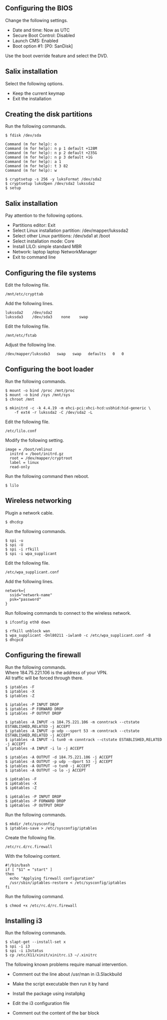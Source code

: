 Configuring the BIOS
--------------------
Change the following settings.

- Date and time: Now as UTC
- Secure Boot Control: Disabled
- Launch CMS: Enabled
- Boot option #1: [P0: SanDisk]

Use the boot override feature and select the DVD.

Salix installation
------------------
Select the following options.

- Keep the current keymap
- Exit the installation

Creating the disk partitions
----------------------------
Run the following commands.

    $ fdisk /dev/sda

    Command (m for help): o
    Command (m for help): n p 1 default +128M
    Command (m for help): n p 2 default +235G
    Command (m for help): n p 3 default +1G
    Command (m for help): a 1
    Command (m for help): t 3 82
    Command (m for help): w

    $ cryptsetup -s 256 -y luksFormat /dev/sda2
    $ cryptsetup luksOpen /dev/sda2 lukssda2
    $ setup

Salix installation
------------------
Pay attention to the following options.

- Partitions editor: Exit
- Select Linux installation partition: /dev/mapper/lukssda2
- Select other Linux partitions: /dev/sda1 at /boot
- Select installation mode: Core
- Install LILO: simple standard MBR
- Network: laptop laptop NetworkManager
- Exit to command line

Configuring the file systems
----------------------------
Edit the following file.

    /mnt/etc/crypttab

Add the following lines.

    lukssda2    /dev/sda2
    lukssda3    /dev/sda3    none    swap

Edit the following file.

    /mnt/etc/fstab

Adjust the following line.

    /dev/mapper/lukssda3   swap   swap   defaults   0   0

Configuring the boot loader
---------------------------
Run the following commands.

    $ mount -o bind /proc /mnt/proc
    $ mount -o bind /sys /mnt/sys
    $ chroot /mnt

    $ mkinitrd -c -k 4.4.19 -m ehci-pci:xhci-hcd:usbhid:hid-generic \
        -f ext4 -r lukssda2 -C /dev/sda2 -L

Edit the following file.

    /etc/lilo.conf

Modify the following setting.

    image = /boot/vmlinuz
      initrd = /boot/initrd.gz
      root = /dev/mapper/cryptroot
      label = linux
      read-only

Run the following command then reboot.

    $ lilo

Wireless networking
-------------------
Plugin a network cable.

    $ dhcdcp

Run the following commands.

    $ spi -u
    $ spi -U
    $ spi -i rfkill
    $ spi -i wpa_supplicant

Edit the following file.

    /etc/wpa_supplicant.conf

Add the following lines.

    network={
      ssid="network-name"
      psk="password"
    }

Run following commands to connect to the wireless network.

    $ ifconfig eth0 down

    $ rfkill unblock wan
    $ wpa_supplicant -Dnl80211 -iwlan0 -c /etc/wpa_supplicant.conf -B
    $ dhcpcd

Configuring the firewall
------------------------
Run the following commands.  
Where 184.75.221.106 is the address of your VPN.  
All traffic will be forced through there.

    $ iptables -F
    $ iptables -X
    $ iptables -Z

    $ iptables -P INPUT DROP
    $ iptables -P FORWARD DROP
    $ iptables -P OUTPUT DROP

    $ iptables -A INPUT -s 184.75.221.106 -m conntrack --ctstate ESTABLISHED,RELATED -j ACCEPT
    $ iptables -A INPUT -p udp --sport 53 -m conntrack --ctstate ESTABLISHED,RELATED -j ACCEPT
    $ iptables -A INPUT -i tun0 -m conntrack --ctstate ESTABLISHED,RELATED -j ACCEPT
    $ iptables -A INPUT -i lo -j ACCEPT

    $ iptables -A OUTPUT -d 184.75.221.106 -j ACCEPT
    $ iptables -A OUTPUT -p udp --dport 53 -j ACCEPT
    $ iptables -A OUTPUT -o tun0 -j ACCEPT
    $ iptables -A OUTPUT -o lo -j ACCEPT

    $ ip6tables -F
    $ ip6tables -X
    $ ip6tables -Z

    $ ip6tables -P INPUT DROP
    $ ip6tables -P FORWARD DROP
    $ ip6tables -P OUTPUT DROP

Run the following commands.

    $ mkdir /etc/sysconfig
    $ iptables-save > /etc/sysconfig/iptables

Create the following file.

    /etc/rc.d/rc.firewall

With the following content.

    #!/bin/bash
    if [ "$1" = "start" ]
    then
      echo "Applying firewall configuration"
      /usr/sbin/iptables-restore < /etc/sysconfig/iptables
    fi

Run the following command.

    $ chmod +x /etc/rc.d/rc.firewall

Installing i3
-------------
Run the following commands.

    $ slapt-get --install-set x
    $ spi -i i3
    $ spi -i i3status
    $ cp /etc/X11/xinit/xinitrc.i3 ~/.xinitrc

The following known problems require manual intervention.

- Comment out the line about /usr/man in i3.Slackbuild
- Make the script executable then run it by hand
- Install the package using installpkg

- Edit the i3 configuration file
- Comment out the content of the bar block
